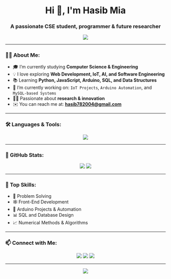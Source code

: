 <!-- Profile Header -->
<h1 align="center">Hi 👋, I'm Hasib Mia</h1>
<h3 align="center">A passionate CSE student, programmer & future researcher</h3>

<p align="center">
  <img src="https://readme-typing-svg.herokuapp.com/?lines=Welcome+to+my+GitHub!;I+love+Coding+and+Learning;Follow+my+projects+and+growth!" />
</p>

---

### 👨‍💻 About Me:

- 🎓 I’m currently studying **Computer Science & Engineering**
- 💡 I love exploring **Web Development, IoT, AI, and Software Engineering**
- 📚 Learning **Python, JavaScript, Arduino, SQL, and Data Structures**
- 🔭 I’m currently working on: `IoT Projects`, `Arduino Automation`, and `MySQL-based Systems`
- 🧑‍🔬 Passionate about **research & innovation**
- ✉️ You can reach me at: **hasib782004@gmail.com**

---

### 🛠️ Languages & Tools:

<p align="center">
  <img src="https://skillicons.dev/icons?i=html,css,js,python,c,cpp,arduino,mysql,github,linux,vscode" />
</p>

---

### 🚀 GitHub Stats:

<p align="center">
  <img src="https://github-readme-stats.vercel.app/api?username=hasibmia&show_icons=true&theme=radical" />
  <img src="https://github-readme-streak-stats.herokuapp.com/?user=hasibmia&theme=radical" />
</p>

---

### 🧠 Top Skills:

- 🔧 Problem Solving
- 🕸️ Front-End Development
- 🔌 Arduino Projects & Automation
- 📊 SQL and Database Design
- 📈 Numerical Methods & Algorithms

---

### 📫 Connect with Me:

<p align="center">
  <a href="https://linkedin.com/in/your-profile"><img src="https://img.shields.io/badge/LinkedIn-blue?style=for-the-badge&logo=linkedin" /></a>
  <a href="mailto:your-email@example.com"><img src="https://img.shields.io/badge/Email-red?style=for-the-badge&logo=gmail" /></a>
  <a href="https://github.com/hasibmia"><img src="https://img.shields.io/badge/GitHub-000?style=for-the-badge&logo=github" /></a>
</p>

---

<p align="center">
  <img src="https://quotes-github-readme.vercel.app/api?type=horizontal&theme=radical" />
</p>
